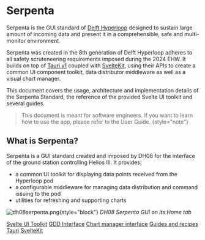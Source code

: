 # Serpenta

Serpenta is the GUI standard of [Delft Hyperloop](https://www.delfthyperloop.nl/) designed to sustain large amount of
incoming data and present it in a comprehensible, safe and multi-monitor environment.

Serpenta was created in the 8th generation of Delft Hyperloop adheres to all safety scruteneering requirements imposed
during the 2024 EHW. It builds on top of [Tauri v1](https://tauri.app/) coupled with
[SvelteKit](https://kit.svelte.dev/), using their APIs to create a common UI component toolkit, data distributor
middleware as well as a visual chart manager.

This document covers the usage, architecture and implementation details of the Serpenta Standard, the reference of the
provided Svelte UI toolkit and several guides.

> This document is meant for software engineers. If you want to learn how to use the app, please refer to the User
> Guide. {style="note"}

## What is Serpenta?

Serpenta is a <tooltip term="GUI standard">GUI standard</tooltip> created and imposed by DH08 for the interface of the
ground station controlling Helios III. It provides:

-   a common UI toolkit for displaying data points received from the Hyperloop pod
-   a configurable middleware for managing data distribution and command issuing to the pod
-   utilities for refreshing and supporting charts

![dh08serpenta.png](dh08serpenta.png){style="block"} _DH08 Serpenta GUI on its Home tab_

<seealso>
    <category ref="related">
        <a href="UI-Toolkit.md">Svelte UI Toolkit</a>
        <a href="Grand-Data-Distributor.md">GDD Interface</a>
        <a href="Grand-Charter.md">Chart manager interface</a>
        <a href="Guides.md">Guides and recipes</a>
    </category>
    <category ref="external">
        <a href="https://tauri.app/">Tauri</a>
        <a href="https://kit.svelte.dev/">SvelteKit</a>
    </category>
</seealso>
